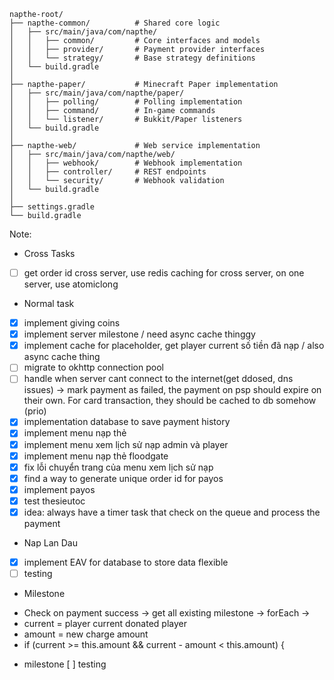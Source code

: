 ```
napthe-root/
├── napthe-common/          # Shared core logic
│   ├── src/main/java/com/napthe/
│   │   ├── common/         # Core interfaces and models
│   │   ├── provider/       # Payment provider interfaces
│   │   └── strategy/       # Base strategy definitions
│   └── build.gradle
│
├── napthe-paper/           # Minecraft Paper implementation
│   ├── src/main/java/com/napthe/paper/
│   │   ├── polling/        # Polling implementation
│   │   ├── command/        # In-game commands
│   │   └── listener/       # Bukkit/Paper listeners
│   └── build.gradle
│
├── napthe-web/             # Web service implementation
│   ├── src/main/java/com/napthe/web/
│   │   ├── webhook/        # Webhook implementation
│   │   ├── controller/     # REST endpoints
│   │   └── security/       # Webhook validation
│   └── build.gradle
│
├── settings.gradle
└── build.gradle
```

Note:

* Cross Tasks

- [ ] get order id cross server, use redis caching for cross server, on one server, use atomiclong

* Normal task

- [x] implement giving coins
- [x] implement server milestone / need async cache thinggy
- [x] implement cache for placeholder, get player current số tiền đã nạp / also async cache thing
- [ ] migrate to okhttp connection pool
- [ ] handle when server cant connect to the internet(get ddosed, dns issues) ->
  mark payment as failed, the payment on psp should expire on their own. For card transaction, they should be cached to
  db somehow (prio)
- [x] implementation database to save payment history
- [x] implement menu nạp thẻ
- [x] implement menu xem lịch sử nạp admin và player
- [x] implement menu nạp thẻ floodgate
- [x] fix lỗi chuyển trang của menu xem lịch sử nạp
- [x] find a way to generate unique order id for payos
- [x] implement payos
- [x] test thesieutoc
- [x] idea: always have a timer task that check on the queue and process the payment

* Nap Lan Dau

- [x] implement EAV for database to store data flexible
- [ ] testing

* Milestone

- Check on payment success -> get all existing milestone -> forEach ->
- current = player current donated player
- amount = new charge amount
- if (current >= this.amount && current - amount < this.amount) {

* milestone
  [ ] testing 